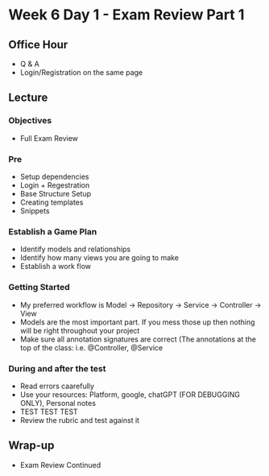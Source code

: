 # Week 6 Day 1 - Exam Review Part 1

## Office Hour
- Q & A
- Login/Registration on the same page

## Lecture

### Objectives
- Full Exam Review 

### Pre 
- Setup dependencies
- Login + Regestration
- Base Structure Setup
- Creating templates
- Snippets

### Establish a Game Plan
- Identify models and relationships
- Identify how many views you are going to make
- Establish a work flow


### Getting Started
- My preferred workflow is Model -> Repository -> Service -> Controller -> View
- Models are the most important part. If you mess those up then nothing will be right throughout your project
- Make sure all annotation signatures are correct (The annotations at the top of the class: i.e. @Controller, @Service

### During and after the test
- Read errors caarefully
- Use your resources: Platform, google, chatGPT (FOR DEBUGGING ONLY), Personal notes
- TEST TEST TEST
- Review the rubric and test against it

## Wrap-up
- Exam Review Continued